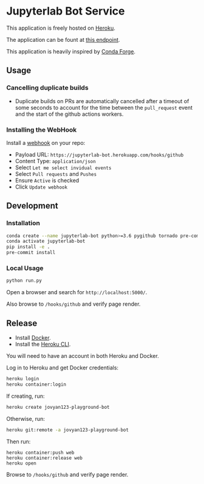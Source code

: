 # Jupyterlab Bot Service

This application is freely hosted on [Heroku](https://dashboard.heroku.com/apps/jupyterlab-bot).

The application can be fount at [this endpoint](https://jupyterlab-bot.herokuapp.com/).

This application is heavily inspired by [Conda Forge](https://github.com/conda-forge/conda-forge-webservices/).

## Usage

### Cancelling duplicate builds

* Duplicate builds on PRs are automatically cancelled after a timeout of some seconds to account for the time between the `pull_request` event and the start of the github actions workers.

### Installing the WebHook

Install a [webhook](https://docs.github.com/en/developers/webhooks-and-events/creating-webhooks) on your repo:

* Payload URL: `https://jupyterlab-bot.herokuapp.com/hooks/github`
* Content Type: `application/json`
* Select `Let me select invidual events`
* Select `Pull requests` and `Pushes`
* Ensure `Active` is checked
* Click `Update webhook`

## Development

### Installation

```bash
conda create --name jupyterlab-bot python>=3.6 pygithub tornado pre-commit --channel conda-forge
conda activate jupyterlab-bot
pip install -e .
pre-commit install
```

### Local Usage

```bash
python run.py
```

Open a browser and search for `http://localhost:5000/`.

Also browse to `/hooks/github` and verify page render.

## Release

* Install [Docker](https://docs.docker.com/get-docker/).
* Install the [Heroku CLI](https://devcenter.heroku.com/articles/heroku-cli#download-and-install).

You will need to have an account in both Heroku and Docker.

Log in to Heroku and get Docker credentials:

```bash
heroku login
heroku container:login
```

If creating, run:

```bash
heroku create jovyan123-playground-bot
```

Otherwise, run:

```bash
heroku git:remote -a jovyan123-playground-bot
```

Then run:

```
heroku container:push web
heroku container:release web
heroku open
```

Browse to `/hooks/github` and verify page render.
